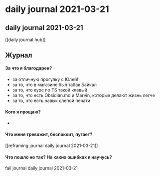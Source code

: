 # daily journal 2021-03-21

## daily journal 2021-03-21
[[daily journal hub]]


## Журнал
#### За что я благодарен?
- за отличную прогулку с Юлей!
- за то, что в магазине был табак Байкал
- за то, что курс по TS такой клевый
- за то, что есть Obsidian.md и Marvin, которые делают жизнь легче
- за то, что есть навык слепой печати

#### Кого я прощаю?
- 

#### Что меня тревожит, беспокоит, пугает?
[[reframing journal daily journal 2021-03-21]]

#### Что пошло не так? На каких ошибках я научусь?
fail journal daily journal 2021-03-21

